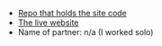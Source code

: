 + [Repo that holds the site code](https://ischeff.github.io/web-demo-2021/demo1.html)
+ [The live website](https://ischeff.github.io/web-demo-2021/)
+ Name of partner: n/a (I worked solo)
